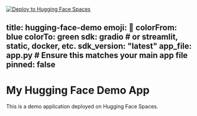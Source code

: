 [![Deploy to Hugging Face Spaces](https://github.com/Muhammadyousafrana/hugging-face-demo/actions/workflows/main.yml/badge.svg)](https://github.com/Muhammadyousafrana/hugging-face-demo/actions/workflows/main.yml)

title: hugging-face-demo
emoji: 🚀
colorFrom: blue
colorTo: green
sdk: gradio  # or streamlit, static, docker, etc.
sdk_version: "latest"
app_file: app.py  # Ensure this matches your main app file
pinned: false
---

# My Hugging Face Demo App

This is a demo application deployed on Hugging Face Spaces.
